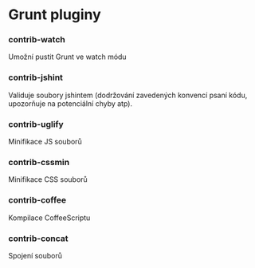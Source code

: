 Grunt pluginy
=============

### contrib-watch

Umožní pustit Grunt ve watch módu

### contrib-jshint

Validuje soubory jshintem (dodržování zavedených konvencí psaní kódu, upozorňuje na potenciální chyby atp).

### contrib-uglify

Minifikace JS souborů

### contrib-cssmin

Minifikace CSS souborů

### contrib-coffee

Kompilace CoffeeScriptu

### contrib-concat

Spojení souborů